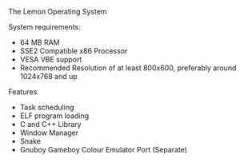 The Lemon Operating System

System requirements:
- 64 MB RAM
- SSE2 Compatible x86 Processor
- VESA VBE support
- Recommended Resolution of at least 800x600, preferably around 1024x768 and up

Features
- Task scheduling
- ELF program loading
- C and C++ Library
- Window Manager
- Snake
- Gnuboy Gameboy Colour Emulator Port (Separate)

